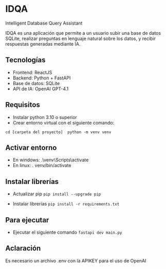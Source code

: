# IDQA

Intelligent Database Query Assistant

IDQA es una aplicación que permite a un usuario subir una base de datos SQLite, realizar preguntas en lenguaje natural sobre los datos, y recibir respuestas generadas mediante IA.

## Tecnologías

- Frontend: ReactJS
- Backend: Python + FastAPI
- Base de datos: SQLite
- API de IA: OpenAI GPT-4.1

## Requisitos

- Instalar python 3.10 o superior
- Crear entorno virtual con el siguiente comando:

`cd [carpeta del proyecto] 
python -m venv venv`

## Activar entorno

- En windows: .\venv\Scripts\activate
- En linux: . venv/bin/activate

## Instalar librerías

- Actualizar pip
  `pip install --upgrade pip`

- Instalar librerías
  `pip install -r requirements.txt`

## Para ejecutar

- Ejecutar el siguiente comando
  `fastapi dev main.py`



## Aclaración
Es necesario un archivo .env con la APIKEY para el uso de OpenAI
